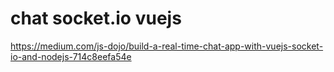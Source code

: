 # chat socket.io vuejs

https://medium.com/js-dojo/build-a-real-time-chat-app-with-vuejs-socket-io-and-nodejs-714c8eefa54e
